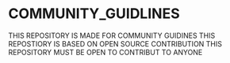 # COMMUNITY_GUIDLINES
THIS REPOSITORY IS MADE FOR COMMUNITY GUIDINES
THIS REPOSTIORY IS BASED ON OPEN SOURCE CONTRIBUTION
THIS REPOSITORY MUST BE OPEN TO CONTRIBUT TO ANYONE
